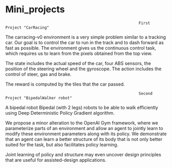# Mini_projects

                                                              First Project "CarRacing"

The carracing-v0 environment is a very simple problem similar to a tracking car. Our goal is to control the car to run in the track and to dash forward as fast as possible. The environment gives us the continuous control task, which requires us to learn from the pixels obtained from the top view.


The state includes the actual speed of the car, four ABS sensors, the position of the steering wheel and the gyroscope. The action includes the control of steer, gas and brake.

The reward is computed by the tiles that the car passed.



                                                              Second Project "BipedalWalker robot"

A bipedal robot Bipedal (with 2 legs) robots to be able to walk efficiently using Deep Deterministic Policy Gradient algorithm.

We propose a minor alteration to the OpenAI Gym framework, where we parameterize parts of an environment and allow an agent to jointly learn to modify these environment parameters along with its policy. We demonstrate that an agent can learn a better structure of its body that is not only better suited for the task, but also facilitates policy learning.

Joint learning of policy and structure may even uncover design principles that are useful for assisted-design applications.
